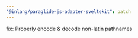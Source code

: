 ```yaml
---
"@inlang/paraglide-js-adapter-sveltekit": patch
---
```


fix: Properly encode & decode non-latin pathnames
